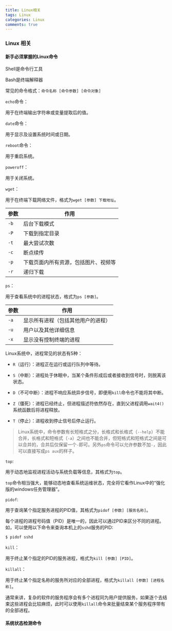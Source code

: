 ```yaml
---
title: Linux相关
tags: Linux
categories: Linux
comments: true
---
```


### Linux 相关

<!--more-->

#### 新手必须掌握的Linux命令

Shell是命令行工具

Bash是终端解释器

常见的命令格式：`命令名称 [命令参数] [命令对象]`

`echo`命令：

用于在终端输出字符串或变量提取后的值。

`date`命令：

用于显示及设置系统时间或日期。

`reboot`命令：

用于重启系统。

`poweroff`：

用于关闭系统。

`wget`：

用于在终端下载网络文件，格式为`wget [参数] 下载地址`。

参数|作用
---|---
`-b`|后台下载模式
`-P`|下载到指定目录
`-t`|最大尝试次数
`-c`|断点续传
`-p`|下载页面内所有资源，包括图片、视频等
`-r`|递归下载

`ps`：

用于查看系统中的进程状态，格式为`ps [参数]`。

参数|作用
---|---
`-a`|显示所有进程（包括其他用户的进程）
`-u`|用户以及其他详细信息
`-x`|显示没有控制终端的进程

Linux系统中，进程常见的状态有5种：

- `R`（运行）：进程正在运行或运行队列中等待。

- `S`（中断）：进程处于休眠中，当某个条件形成后或者接收到信号时，则脱离该状态。

- `D`（不可中断）：进程不响应系统异步信号，即便用`kill`命令也不能将其中断。

- `Z`（僵死）：进程已经终止，但进程描述符依然存在，直到父进程调用`wait4()`系统函数后将进程释放。

- `T`（停止）：进程收到停止信号后停止运行。

> Linux系统中，命令参数有长短格式之分，长格式和长格式（`--help`）不能合并，长格式和短格式（`-a`）之间也不能合并，但短格式和短格式之间是可以合并的，合并后仅保留一个`-`即可。另外`ps`命令可以允许参数不加`-`，因此可以直接写成`ps aux`的样子。

`top`:

用于动态地监视进程活动与系统负载等信息，其格式为`top`。

`top`命令相当强大，能够动态地查看系统运维状态，完全将它看作Linux中的“强化版的windows任务管理器”。

`pidof`:

用于查询某个指定服务进程的PID值，其格式为`pidof [参数] [服务名称]`。

每个进程的进程号码值（PID）是唯一的，因此可以通过PID来区分不同的进程。如，可以使用以下命令来查询本机上的`sshd`服务的PID:

```
$ pidof sshd
```

`kill`：

用于终止某个指定的PID的服务进程，格式为`kill [参数] [PID]`。

`killall`：

用于终止某个指定名称的服务所对应的全部进程，格式为`killall [参数] [进程名称]`。

通常来讲，复杂的软件的服务程序会有多个进程同为用户提供服务，如果逐个去结束这些进程会比较麻烦，此时可以使用`killall`命令来批量结束某个服务程序带有的全部进程。

#### 系统状态检测命令
